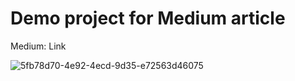# Demo project for Medium article
Medium: Link

![5fb78d70-4e92-4ecd-9d35-e72563d46075](https://github.com/AlexCheGH/String-Catalog-Script-Demo/assets/69009399/bd26c68a-11b0-425b-a46c-bdd3e8bf9e37)
